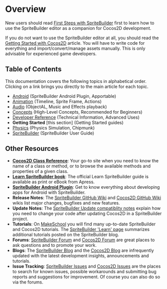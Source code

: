 # Overview

New users should read [First Steps with SpriteBuilder](./overview/getting-started-spritebuilder) first to learn how to use the SpriteBuilder editor as a companion for Cocos2D development. 

If you do not want to use the SpriteBuilder editor at all, you should read the [Getting Started with Cocos2D](./overview/getting-started-cocos2d) article. You will have to write code for everything and import/convert/manage assets manually. This is only advisable for experienced game developers.

## Table of Contents

This documentation covers the following topics in alphabetical order. Clicking on a link brings you directly to the main article for each topic.

- [Android](./android/intro) (SpriteBuilder Android Plugin, Apportable)
- [Animation](./animation/intro) (Timeline, Sprite Frame, Actions)
- [Audio](./audio/intro) (ObjectAL, Music and Effects playback)
- [Concepts](./concepts/intro) (High-Level Concepts, Recommended for Beginners)
- [Developer Reference](./develop/intro) (Technical Information, Advanced Uses)
- **Getting Started** [this section] (Getting Started guides)
- [Physics](./physics/intro) (Physics Simulation, Chipmunk)
- [SpriteBuilder](./spritebuilder/intro) (SpriteBuilder User Guide)

## Other Resources

- **[Cocos2D Class Reference](http://www.cocos2d-swift.org/docs/api/)**: Your go-to site when you need to know the name of a class or method, or to browse the available methods and properties of a given class.
- **[Learn SpriteBuilder book](http://www.apress.com/9781484202630)**: The official Learn SpriteBuilder guide is available as print or eBook from Apress.
- **[SpriteBuilder Android Plugin](http://android.spritebuilder.com/)**: Get to know everything about developing apps for Android with SpriteBuilder.
- **Release Notes**: The [SpriteBuilder GitHub Wiki](https://github.com/spritebuilder/SpriteBuilder/wiki) and [Cocos2D GitHub Wiki](https://github.com/cocos2d/cocos2d-swift/wiki) wikis list major changes, bugfixes and new features. 
- **Update Notes**: The [SpriteBuilder Update compatiblity notes](http://www.spritebuilder.com/update/) explain how you need to change your code after updating Cocos2D in a SpriteBuilder project.
- **Tutorials**: On [MakeSchool](https://www.makeschool.com/tutorials#start) you will find many up-to-date SpriteBuilder and Cocos2D tutorials. The [SpriteBuilder 'Learn' page](http://www.spritebuilder.com/learn) summarizes additional tutorials posted on the SpriteBuilder blog.
- **Forums**: [SpriteBuilder Forum](http://forum.spritebuilder.com/) and [Cocos2D Forum](http://forum.cocos2d-swift.org/) are great places to ask questions and to promote your work.
- **Blogs**: The [SpriteBuilder Blog](http://www.spritebuilder.com/blog) and the [Cocos2D Blog](http://www.cocos2d-swift.org/blog) are infrequently updated with the latest development insights, announcements and tutorials.
- **Issue Tracking**: [SpriteBuilder Issues](https://github.com/spritebuilder/SpriteBuilder/issues) and [Cocos2D Issues](https://github.com/cocos2d/cocos2d-swift/issues) are the places to search for known issues, possible workarounds and submitting bug reports and suggestions for improvement. Of course you can also do so via the forums.
